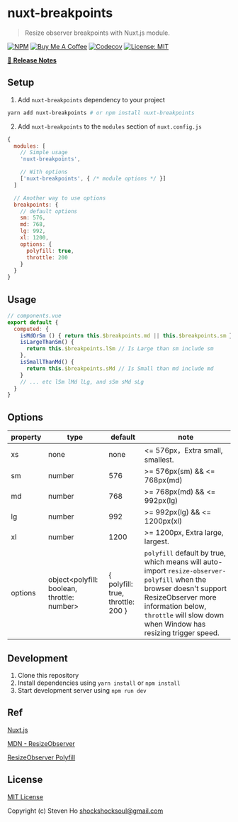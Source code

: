 # nuxt-breakpoints

> Resize observer breakpoints with Nuxt.js module.

[![NPM](https://nodei.co/npm/nuxt-breakpoints.png?downloads=true&downloadRank=true&stars=true)](https://nodei.co/npm/nuxt-breakpoints/)
<a href="https://www.buymeacoffee.com/steven0811" target="_blank"><img src="https://bmc-cdn.nyc3.digitaloceanspaces.com/BMC-button-images/custom_images/orange_img.png" alt="Buy Me A Coffee" style="height: auto !important;width: auto !important;" ></a>
[![Codecov](https://codecov.io/gh/steven0811/nuxt-breakpoints/branch/master/graph/badge.svg)](https://codecov.io/gh/steven0811/nuxt-breakpoints)
[![License: MIT](https://img.shields.io/badge/License-MIT-yellow.svg)](https://opensource.org/licenses/MIT)


[📖 **Release Notes**](./CHANGELOG.md)

## Setup

1. Add `nuxt-breakpoints` dependency to your project

```bash
yarn add nuxt-breakpoints # or npm install nuxt-breakpoints
```

2. Add `nuxt-breakpoints` to the `modules` section of `nuxt.config.js`

```js
{
  modules: [
    // Simple usage
    'nuxt-breakpoints',

    // With options
    ['nuxt-breakpoints', { /* module options */ }]
  ]

  // Another way to use options
  breakpoints: {
    // default options
    sm: 576,
    md: 768,
    lg: 992,
    xl: 1200,
    options: {
      polyfill: true,
      throttle: 200
    }
  }
}
```
## Usage
```js
// components.vue
export default {
  computed: {
    isMdOrSm () { return this.$breakpoints.md || this.$breakpoints.sm },
    isLargeThanSm() {
      return this.$breakpoints.lSm // Is Large than sm include sm
    },
    isSmallThanMd() {
      return this.$breakpoints.sMd // Is Small than md include md
    }
    // ... etc lSm lMd lLg, and sSm sMd sLg
  }
}
```

## Options
| property | type                                        | default                           | note                                                                                                                                                                                                                          |
|----------|---------------------------------------------|-----------------------------------|-------------------------------------------------------------------------------------------------------------------------------------------------------------------------------------------------------------------------------|
| xs       | none                                        | none                              | <= 576px，Extra small, smallest.                                                                                                                                                                                              |
| sm       | number                                      | 576                               | >= 576px(sm) && <= 768px(md)                                                                                                                                                                                                  |
| md       | number                                      | 768                               | >= 768px(md) && <= 992px(lg)                                                                                                                                                                                                  |
| lg       | number                                      | 992                               | >= 992px(lg) && <= 1200px(xl)                                                                                                                                                                                                 |
| xl       | number                                      | 1200                              | >= 1200px, Extra large, largest.                                                                                                                                                                                              |
| options  | object<polyfill: boolean, throttle: number> | { polyfill: true, throttle: 200 } | `polyfill` default by true, which means will auto-import `resize-observer-polyfill` when the browser doesn't support ResizeObserver more information below, `throttle` will slow down when Window has resizing trigger speed. |

## Development

1. Clone this repository
2. Install dependencies using `yarn install` or `npm install`
3. Start development server using `npm run dev`


## Ref
[Nuxt.js](https://nuxtjs.org)

[MDN - ResizeObserver](https://developer.mozilla.org/en-US/docs/Web/API/ResizeObserver)

[ResizeObserver Polyfill](https://github.com/que-etc/resize-observer-polyfill)




## License

[MIT License](./LICENSE)

Copyright (c) Steven Ho <shockshocksoul@gmail.com>